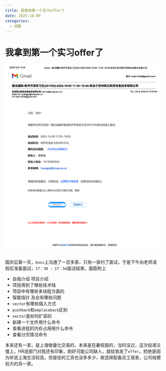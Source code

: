 ```yaml
---
title: 我拿到第一个实习offer了
date: 2025-10-09
categories:
  - 闲聊
---
```


# 我拿到第一个实习offer了

![image-20251009215442279](https://raw.githubusercontent.com/QinMou000/pic/main/image-20251009215442279.png)

国庆后第一天，`boss`上沟通了一百多家，只有一家约了面试，于是下午向老师请假后准备面试，`17：30 - 17：54`面试结束，面筋附上

- 自我介绍 项目介绍
- 项目用到了哪些技术栈
- 项目中有哪些多线程方面的
- 智能指针 及会有哪些问题
- `vector`有哪些插入方式
- `pushback`和`emplaceback`区别
- `vector`是如何扩容的
- 新建一个文件用什么命令
- 查看进程的内存占用用什么命令
- 查看分页情况命令

本来还有一家，是上海做量化交易的，本来是在暑假面的，当时没过，这次投递又撞上，HR说部门对我还有印象，刚好可能公司缺人，就给我发了`offer`。拒绝是因为听说上海生活较高，但是给的工资也没多多少，故选择配备员工宿舍，公司规模较大的另一家。
